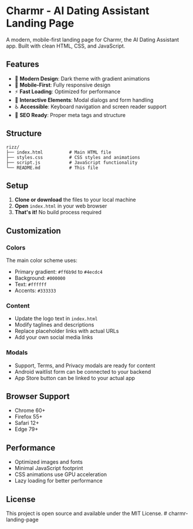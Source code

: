 # Charmr - AI Dating Assistant Landing Page

A modern, mobile-first landing page for Charmr, the AI Dating Assistant app. Built with clean HTML, CSS, and JavaScript.

## Features

- 🎨 **Modern Design**: Dark theme with gradient animations
- 📱 **Mobile-First**: Fully responsive design
- ⚡ **Fast Loading**: Optimized for performance
- 🔧 **Interactive Elements**: Modal dialogs and form handling
- ♿ **Accessible**: Keyboard navigation and screen reader support
- 🎯 **SEO Ready**: Proper meta tags and structure

## Structure

```
rizz/
├── index.html          # Main HTML file
├── styles.css          # CSS styles and animations
├── script.js           # JavaScript functionality
└── README.md           # This file
```

## Setup

1. **Clone or download** the files to your local machine
2. **Open** `index.html` in your web browser
3. **That's it!** No build process required

## Customization

### Colors

The main color scheme uses:

- Primary gradient: `#ff6b9d` to `#4ecdc4`
- Background: `#000000`
- Text: `#ffffff`
- Accents: `#333333`

### Content

- Update the logo text in `index.html`
- Modify taglines and descriptions
- Replace placeholder links with actual URLs
- Add your own social media links

### Modals

- Support, Terms, and Privacy modals are ready for content
- Android waitlist form can be connected to your backend
- App Store button can be linked to your actual app

## Browser Support

- Chrome 60+
- Firefox 55+
- Safari 12+
- Edge 79+

## Performance

- Optimized images and fonts
- Minimal JavaScript footprint
- CSS animations use GPU acceleration
- Lazy loading for better performance

## License

This project is open source and available under the MIT License.
#   c h a r m r - l a n d i n g - p a g e  
 